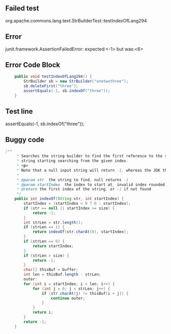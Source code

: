 

## Failed test
org.apache.commons.lang.text.StrBuilderTest::testIndexOfLang294

## Error
junit.framework.AssertionFailedError: expected:<-1> but was:<6>

## Error Code Block
```java
    public void testIndexOfLang294() {
        StrBuilder sb = new StrBuilder("onetwothree");
        sb.deleteFirst("three");
        assertEquals(-1, sb.indexOf("three"));
    }
```

## Test line
assertEquals(-1, sb.indexOf("three"));

## Buggy code
```java
/**
     * Searches the string builder to find the first reference to the specified
     * string starting searching from the given index.
     * <p>
     * Note that a null input string will return -1, whereas the JDK throws an exception.
     * 
     * @param str  the string to find, null returns -1
     * @param startIndex  the index to start at, invalid index rounded to edge
     * @return the first index of the string, or -1 if not found
     */
    public int indexOf(String str, int startIndex) {
        startIndex = (startIndex < 0 ? 0 : startIndex);
        if (str == null || startIndex >= size) {
            return -1;
        }
        int strLen = str.length();
        if (strLen == 1) {
            return indexOf(str.charAt(0), startIndex);
        }
        if (strLen == 0) {
            return startIndex;
        }
        if (strLen > size) {
            return -1;
        }
        char[] thisBuf = buffer;
        int len = thisBuf.length - strLen;
        outer:
        for (int i = startIndex; i < len; i++) {
            for (int j = 0; j < strLen; j++) {
                if (str.charAt(j) != thisBuf[i + j]) {
                    continue outer;
                }
            }
            return i;
        }
        return -1;
    }
```